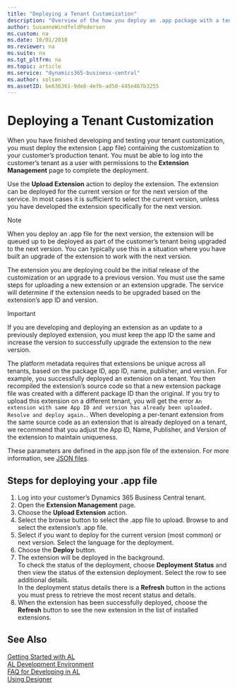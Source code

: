 ```yaml
---
title: "Deploying a Tenant Customization"
description: "Overview of the how you deploy an .app package with a tenant customization to Dynamics 365 Business Central."
author: SusanneWindfeldPedersen
ms.custom: na
ms.date: 10/01/2018
ms.reviewer: na
ms.suite: na
ms.tgt_pltfrm: na
ms.topic: article
ms.service: "dynamics365-business-central"
ms.author: solsen
ms.assetID: be636361-9de8-4efb-ad50-445e4b7b3255
---
```


 

# Deploying a Tenant Customization

When you have finished developing and testing your tenant customization, you must deploy the extension (.app file) containing the customization to your customer’s production tenant. You must be able to log into the customer’s tenant as a user with permissions to the **Extension Management** page to complete the deployment. 

Use the **Upload Extension** action to deploy the extension. The extension can be deployed for the current version or for the next version of the service. In most cases it is sufficient to select the current version, unless you have developed the extension specifically for the next version. 

> [!NOTE]
> When you deploy an .app file for the next version, the extension will be queued up to be deployed as part of the customer’s tenant being upgraded to the next version. You can typically use this in a situation where you have built an upgrade of the extension to work with the next version.  

The extension you are deploying could be the initial release of the customization or an upgrade to a previous version. You must use the same steps for uploading a new extension or an extension upgrade. The service will determine if the extension needs to be upgraded based on the extension’s app ID and version. 

> [!IMPORTANT]
> If you are developing and deploying an extension as an update to a previously deployed extension, you must keep the app ID the same and increase the version to successfully upgrade the extension to the new version.
>
> The platform metadata requires that extensions be unique across all tenants, based on the package ID, app ID, name, publisher, and version. For example, you successfully deployed an extension on a tenant. You then recompiled the extension’s source code so that a new extension package file was created with a different package ID than the original. If you try to upload this extension on a different tenant, you will get the error `An extension with same App ID and version has already been uploaded. Resolve and deploy again.`.  When developing a per-tenant extension from the same source code as an extension that is already deployed on a tenant, we recommend that you adjust the App ID, Name, Publisher, and Version of the extension to maintain uniqueness.
>
> These parameters are defined in the app.json file of the extension. For more information, see [JSON files](devenv-json-files.md#Appjson).
 
## Steps for deploying your .app file

1.	Log into your customer’s Dynamics 365 Business Central tenant.
2.	Open the **Extension Management** page.
3.	Choose the **Upload Extension** action.
4.	Select the browse button to select the .app file to upload. Browse to and select the extension’s .app file.
5.	Select if you want to deploy for the current version (most common) or next version. Select the language for the deployment.
6.	Choose the **Deploy** button. 
7.	The extension will be deployed in the background.  
    To check the status of the deployment, choose **Deployment Status** and then view the status of the extension deployment. Select the row to see additional details.  
    In the deployment status details there is a **Refresh** button in the actions you must press to retrieve the most recent status and details.
9.	When the extension has been successfully deployed, choose the **Refresh** button to see the new extension in the list of installed extensions.


## See Also
[Getting Started with AL](devenv-get-started.md)  
[AL Development Environment](devenv-reference-overview.md)  
[FAQ for Developing in AL](devenv-dev-faq.md)  
[Using Designer](devenv-inclient-designer.md)  
